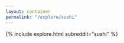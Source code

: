 ```yaml
---
layout: container
permalink: "/explore/sushi"
---
```


<link rel="stylesheet" type="text/css" href="/static/css/explore.css">
{% include explore.html subreddit="sushi" %}
